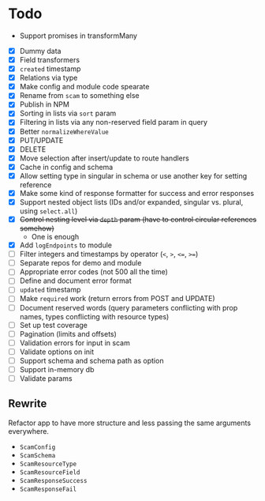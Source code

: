 # Todo

- Support promises in transformMany

- [x] Dummy data
- [x] Field transformers
- [x] `created` timestamp
- [x] Relations via type
- [x] Make config and module code spearate
- [x] Rename from `scam` to something else
- [x] Publish in NPM
- [x] Sorting in lists via `sort` param
- [x] Filtering in lists via any non-reserved field param in query
- [x] Better `normalizeWhereValue`
- [x] PUT/UPDATE
- [x] DELETE
- [x] Move selection after insert/update to route handlers
- [x] Cache in config and schema
- [x] Allow setting type in singular in schema or use another key for setting reference
- [x] Make some kind of response formatter for success and error responses
- [x] Support nested object lists (IDs and/or expanded, singular vs. plural, using `select.all`)
- [x] ~~Control nesting level via `depth` param (have to control circular references somehow)~~
	- One is enough
- [x] Add `logEndpoints` to module
- [ ] Filter integers and timestamps by operator (`<`, `>`, `<=`, `>=`)
- [ ] Separate repos for demo and module
- [ ] Appropriate error codes (not 500 all the time)
- [ ] Define and document error format
- [ ] `updated` timestamp
- [ ] Make `required` work (return errors from POST and UPDATE)
- [ ] Document reserved words (query parameters conflicting with prop names, types conflicting with resource types)
- [ ] Set up test coverage
- [ ] Pagination (limits and offsets)
- [ ] Validation errors for input in scam
- [ ] Validate options on init
- [ ] Support schema and schema path as option
- [ ] Support in-memory db
- [ ] Validate params

## Rewrite

Refactor app to have more structure and less passing the same arguments everywhere.

- `ScamConfig`
- `ScamSchema`
- `ScamResourceType`
- `ScamResourceField`
- `ScamResponseSuccess`
- `ScamResponseFail`
